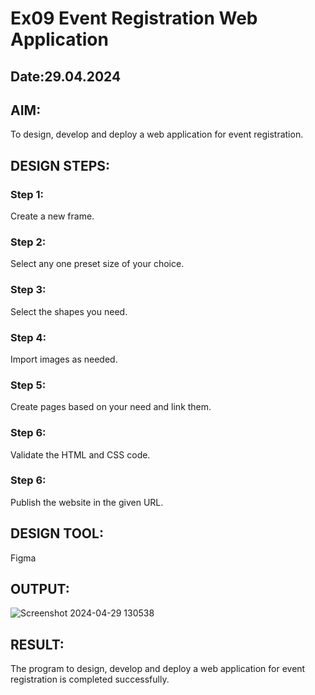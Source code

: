 # Ex09 Event Registration Web Application
## Date:29.04.2024

## AIM:
To design, develop and deploy a web application for event registration.

## DESIGN STEPS:

### Step 1:
Create a new frame.

### Step 2:
Select any one preset size of your choice.

### Step 3:
Select the shapes you need.

### Step 4:
Import images as needed.

### Step 5:
Create pages based on your need and link them.

### Step 6:

Validate the HTML and CSS code.

### Step 6:

Publish the website in the given URL.

## DESIGN TOOL:
Figma

## OUTPUT:
![Screenshot 2024-04-29 130538](https://github.com/Hafeezuldeen/Figma/assets/144979314/07c2d178-79b2-4a96-9956-a78fbacada3a)


## RESULT:
The program to design, develop and deploy a web application for event registration is completed successfully.
